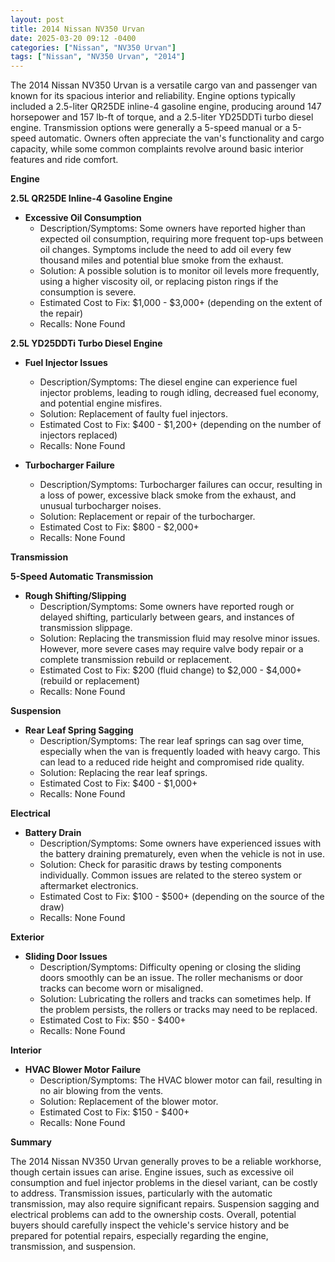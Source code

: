 ```yaml
---
layout: post
title: 2014 Nissan NV350 Urvan
date: 2025-03-20 09:12 -0400
categories: ["Nissan", "NV350 Urvan"]
tags: ["Nissan", "NV350 Urvan", "2014"]
---
```

The 2014 Nissan NV350 Urvan is a versatile cargo van and passenger van known for its spacious interior and reliability. Engine options typically included a 2.5-liter QR25DE inline-4 gasoline engine, producing around 147 horsepower and 157 lb-ft of torque, and a 2.5-liter YD25DDTi turbo diesel engine. Transmission options were generally a 5-speed manual or a 5-speed automatic. Owners often appreciate the van's functionality and cargo capacity, while some common complaints revolve around basic interior features and ride comfort.

**Engine**

**2.5L QR25DE Inline-4 Gasoline Engine**

* **Excessive Oil Consumption**
    * Description/Symptoms: Some owners have reported higher than expected oil consumption, requiring more frequent top-ups between oil changes. Symptoms include the need to add oil every few thousand miles and potential blue smoke from the exhaust.
    * Solution: A possible solution is to monitor oil levels more frequently, using a higher viscosity oil, or replacing piston rings if the consumption is severe.
    * Estimated Cost to Fix: $1,000 - $3,000+ (depending on the extent of the repair)
    * Recalls: None Found

**2.5L YD25DDTi Turbo Diesel Engine**

* **Fuel Injector Issues**
    * Description/Symptoms: The diesel engine can experience fuel injector problems, leading to rough idling, decreased fuel economy, and potential engine misfires.
    * Solution: Replacement of faulty fuel injectors.
    * Estimated Cost to Fix: $400 - $1,200+ (depending on the number of injectors replaced)
    * Recalls: None Found

* **Turbocharger Failure**
    * Description/Symptoms: Turbocharger failures can occur, resulting in a loss of power, excessive black smoke from the exhaust, and unusual turbocharger noises.
    * Solution: Replacement or repair of the turbocharger.
    * Estimated Cost to Fix: $800 - $2,000+
    * Recalls: None Found

**Transmission**

**5-Speed Automatic Transmission**

* **Rough Shifting/Slipping**
    * Description/Symptoms: Some owners have reported rough or delayed shifting, particularly between gears, and instances of transmission slippage.
    * Solution: Replacing the transmission fluid may resolve minor issues. However, more severe cases may require valve body repair or a complete transmission rebuild or replacement.
    * Estimated Cost to Fix: $200 (fluid change) to $2,000 - $4,000+ (rebuild or replacement)
    * Recalls: None Found

**Suspension**

* **Rear Leaf Spring Sagging**
    * Description/Symptoms: The rear leaf springs can sag over time, especially when the van is frequently loaded with heavy cargo. This can lead to a reduced ride height and compromised ride quality.
    * Solution: Replacing the rear leaf springs.
    * Estimated Cost to Fix: $400 - $1,000+
    * Recalls: None Found

**Electrical**

* **Battery Drain**
    * Description/Symptoms: Some owners have experienced issues with the battery draining prematurely, even when the vehicle is not in use.
    * Solution: Check for parasitic draws by testing components individually. Common issues are related to the stereo system or aftermarket electronics.
    * Estimated Cost to Fix: $100 - $500+ (depending on the source of the draw)
    * Recalls: None Found

**Exterior**

* **Sliding Door Issues**
    * Description/Symptoms: Difficulty opening or closing the sliding doors smoothly can be an issue. The roller mechanisms or door tracks can become worn or misaligned.
    * Solution: Lubricating the rollers and tracks can sometimes help. If the problem persists, the rollers or tracks may need to be replaced.
    * Estimated Cost to Fix: $50 - $400+
    * Recalls: None Found

**Interior**

* **HVAC Blower Motor Failure**
    * Description/Symptoms: The HVAC blower motor can fail, resulting in no air blowing from the vents.
    * Solution: Replacement of the blower motor.
    * Estimated Cost to Fix: $150 - $400+
    * Recalls: None Found

**Summary**

The 2014 Nissan NV350 Urvan generally proves to be a reliable workhorse, though certain issues can arise. Engine issues, such as excessive oil consumption and fuel injector problems in the diesel variant, can be costly to address. Transmission issues, particularly with the automatic transmission, may also require significant repairs. Suspension sagging and electrical problems can add to the ownership costs. Overall, potential buyers should carefully inspect the vehicle's service history and be prepared for potential repairs, especially regarding the engine, transmission, and suspension.

